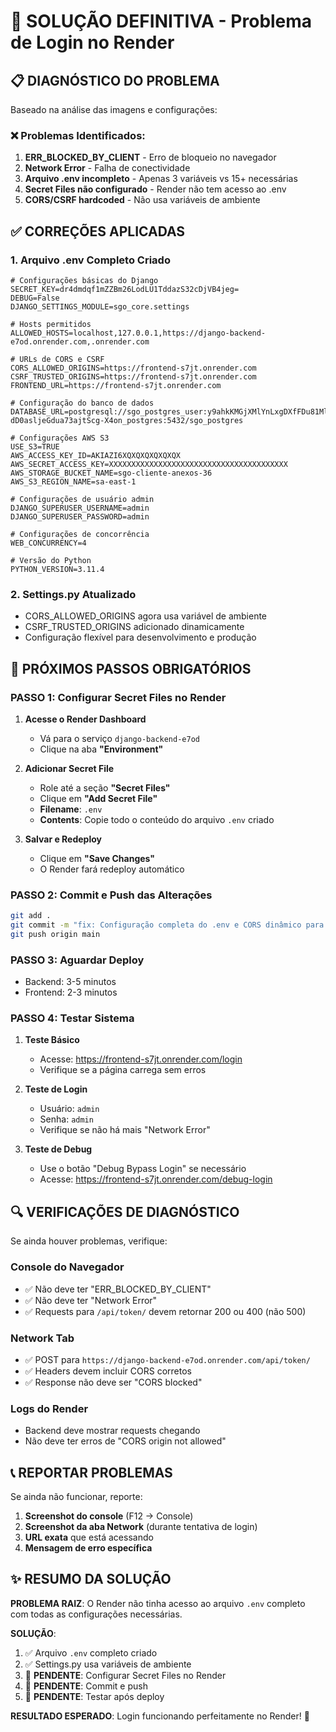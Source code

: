 # 🔧 SOLUÇÃO DEFINITIVA - Problema de Login no Render

## 📋 DIAGNÓSTICO DO PROBLEMA

Baseado na análise das imagens e configurações:

### ❌ Problemas Identificados:
1. **ERR_BLOCKED_BY_CLIENT** - Erro de bloqueio no navegador
2. **Network Error** - Falha de conectividade
3. **Arquivo .env incompleto** - Apenas 3 variáveis vs 15+ necessárias
4. **Secret Files não configurado** - Render não tem acesso ao .env
5. **CORS/CSRF hardcoded** - Não usa variáveis de ambiente

## ✅ CORREÇÕES APLICADAS

### 1. Arquivo .env Completo Criado
```env
# Configurações básicas do Django
SECRET_KEY=dr4dmdqf1mZZBm26LodLU1TddazS32cDjVB4jeg=
DEBUG=False
DJANGO_SETTINGS_MODULE=sgo_core.settings

# Hosts permitidos
ALLOWED_HOSTS=localhost,127.0.0.1,https://django-backend-e7od.onrender.com,.onrender.com

# URLs de CORS e CSRF
CORS_ALLOWED_ORIGINS=https://frontend-s7jt.onrender.com
CSRF_TRUSTED_ORIGINS=https://frontend-s7jt.onrender.com
FRONTEND_URL=https://frontend-s7jt.onrender.com

# Configuração do banco de dados
DATABASE_URL=postgresql://sgo_postgres_user:y9ahkKMGjXMlYnLxgDXfFDu81MlJ6UGadpg-dD0asljeGdua73ajtScg-X4on_postgres:5432/sgo_postgres

# Configurações AWS S3
USE_S3=TRUE
AWS_ACCESS_KEY_ID=AKIAZI6XQXQXQXQXQXQX
AWS_SECRET_ACCESS_KEY=XXXXXXXXXXXXXXXXXXXXXXXXXXXXXXXXXXXXXXXX
AWS_STORAGE_BUCKET_NAME=sgo-cliente-anexos-36
AWS_S3_REGION_NAME=sa-east-1

# Configurações de usuário admin
DJANGO_SUPERUSER_USERNAME=admin
DJANGO_SUPERUSER_PASSWORD=admin

# Configurações de concorrência
WEB_CONCURRENCY=4

# Versão do Python
PYTHON_VERSION=3.11.4
```

### 2. Settings.py Atualizado
- CORS_ALLOWED_ORIGINS agora usa variável de ambiente
- CSRF_TRUSTED_ORIGINS adicionado dinamicamente
- Configuração flexível para desenvolvimento e produção

## 🚀 PRÓXIMOS PASSOS OBRIGATÓRIOS

### PASSO 1: Configurar Secret Files no Render

1. **Acesse o Render Dashboard**
   - Vá para o serviço `django-backend-e7od`
   - Clique na aba **"Environment"**

2. **Adicionar Secret File**
   - Role até a seção **"Secret Files"**
   - Clique em **"Add Secret File"**
   - **Filename**: `.env`
   - **Contents**: Copie todo o conteúdo do arquivo `.env` criado

3. **Salvar e Redeploy**
   - Clique em **"Save Changes"**
   - O Render fará redeploy automático

### PASSO 2: Commit e Push das Alterações

```bash
git add .
git commit -m "fix: Configuração completa do .env e CORS dinâmico para Render"
git push origin main
```

### PASSO 3: Aguardar Deploy
- Backend: 3-5 minutos
- Frontend: 2-3 minutos

### PASSO 4: Testar Sistema

1. **Teste Básico**
   - Acesse: https://frontend-s7jt.onrender.com/login
   - Verifique se a página carrega sem erros

2. **Teste de Login**
   - Usuário: `admin`
   - Senha: `admin`
   - Verifique se não há mais "Network Error"

3. **Teste de Debug**
   - Use o botão "Debug Bypass Login" se necessário
   - Acesse: https://frontend-s7jt.onrender.com/debug-login

## 🔍 VERIFICAÇÕES DE DIAGNÓSTICO

Se ainda houver problemas, verifique:

### Console do Navegador
- ✅ Não deve ter "ERR_BLOCKED_BY_CLIENT"
- ✅ Não deve ter "Network Error"
- ✅ Requests para `/api/token/` devem retornar 200 ou 400 (não 500)

### Network Tab
- ✅ POST para `https://django-backend-e7od.onrender.com/api/token/`
- ✅ Headers devem incluir CORS corretos
- ✅ Response não deve ser "CORS blocked"

### Logs do Render
- Backend deve mostrar requests chegando
- Não deve ter erros de "CORS origin not allowed"

## 📞 REPORTAR PROBLEMAS

Se ainda não funcionar, reporte:
1. **Screenshot do console** (F12 → Console)
2. **Screenshot da aba Network** (durante tentativa de login)
3. **URL exata** que está acessando
4. **Mensagem de erro específica**

## ✨ RESUMO DA SOLUÇÃO

**PROBLEMA RAIZ**: O Render não tinha acesso ao arquivo `.env` completo com todas as configurações necessárias.

**SOLUÇÃO**: 
1. ✅ Arquivo `.env` completo criado
2. ✅ Settings.py usa variáveis de ambiente
3. 🔄 **PENDENTE**: Configurar Secret Files no Render
4. 🔄 **PENDENTE**: Commit e push
5. 🔄 **PENDENTE**: Testar após deploy

**RESULTADO ESPERADO**: Login funcionando perfeitamente no Render! 🎉